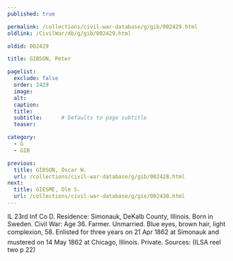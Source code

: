 ```yaml
---
published: true

permalink: /collections/civil-war-database/g/gib/002429.html
oldlink: /CivilWar/db/g/gib/002429.html

oldid: 002429

title: GIBSON, Peter

pagelist:
  exclude: false
  order: 2429
  image: 
  alt:
  caption:
  title:
  subtitle:      # Defaults to page subtitle
  teaser:

category: 
  - G 
  - GIB

previous:
  title: GIBSON, Oscar W.
  url: /collections/civil-war-database/g/gib/002428.html  
next:
  title: GIESME, Ole S.
  url: /collections/civil-war-database/g/gie/002430.html   
---
```

IL 23rd Inf Co D. Residence: Simonauk, DeKalb County, Illinois. Born in Sweden. Civil War: Age 36. Farmer. Unmarried. Blue eyes, brown hair, light complexion, 5&#146;8&#148;. Enlisted for three years on 21 Apr 1862 at Simonauk and mustered on 14 May 1862 at Chicago, Illinois. Private. Sources: (ILSA reel two p 22)